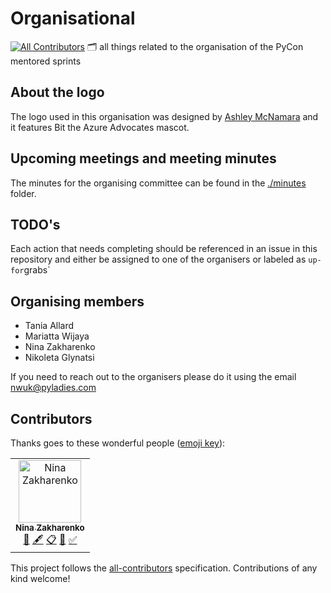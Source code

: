 # Organisational
[![All Contributors](https://img.shields.io/badge/all_contributors-1-orange.svg?style=flat-square)](#contributors)
🗂 all things related to the organisation of the PyCon mentored sprints

## About the logo
The logo used in this organisation was designed by [Ashley McNamara](https://twitter.com/ashleymcnamara) and it features Bit the Azure Advocates mascot.


## Upcoming meetings and meeting minutes

The minutes for the organising committee can be found in the [./minutes](./minutes) folder.

## TODO's
Each action that needs completing should be referenced in an issue in this repository and either be assigned to one of the organisers or labeled as `up-for`grabs`


## Organising members
- Tania Allard
- Mariatta Wijaya
- Nina Zakharenko
- Nikoleta Glynatsi

If you need to reach out to the organisers please do it using the email [nwuk@pyladies.com](nwuk@pyladies.com)

## Contributors

Thanks goes to these wonderful people ([emoji key](https://allcontributors.org/docs/en/emoji-key)):

<!-- ALL-CONTRIBUTORS-LIST:START - Do not remove or modify this section -->
<!-- prettier-ignore -->
<table><tr><td align="center"><a href="http://nnja.io"><img src="https://avatars1.githubusercontent.com/u/2030983?v=4" width="100px;" alt="Nina Zakharenko"/><br /><sub><b>Nina Zakharenko</b></sub></a><br /><a href="#question-nnja" title="Answering Questions">💬</a> <a href="#content-nnja" title="Content">🖋</a> <a href="#eventOrganizing-nnja" title="Event Organizing">📋</a> <a href="#ideas-nnja" title="Ideas, Planning, & Feedback">🤔</a> <a href="#tutorial-nnja" title="Tutorials">✅</a></td></tr></table>

<!-- ALL-CONTRIBUTORS-LIST:END -->

This project follows the [all-contributors](https://github.com/all-contributors/all-contributors) specification. Contributions of any kind welcome!